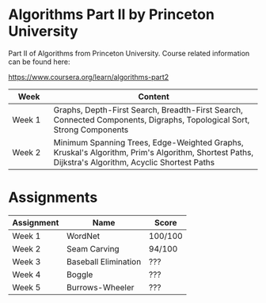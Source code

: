 # Algorithms Part II by Princeton University
 
Part II of Algorithms from Princeton University. Course related information can be found here:

https://www.coursera.org/learn/algorithms-part2

⠀Week⠀                | Content |
| --- | --- |
| Week 1 | Graphs, Depth-First Search, Breadth-First Search, Connected Components, Digraphs, Topological Sort, Strong Components |
| Week 2 | Minimum Spanning Trees, Edge-Weighted Graphs, Kruskal's Algorithm, Prim's Algorithm, Shortest Paths, Dijkstra's Algorithm, Acyclic Shortest Paths | 

# Assignments

| Assignment | Name | Score |
| --- | --- | --- |
| Week 1 | WordNet | 100/100 |
| Week 2 | Seam Carving | 94/100 |
| Week 3 | Baseball Elimination | ??? |
| Week 4 | Boggle | ??? |
| Week 5 | Burrows-Wheeler | ??? | 
